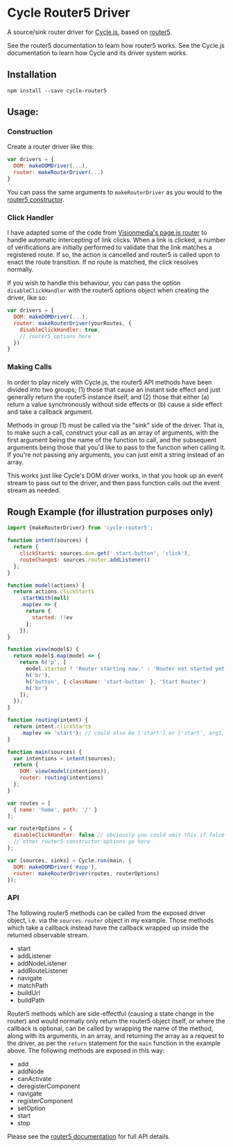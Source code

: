 # Cycle Router5 Driver

A source/sink router driver for [Cycle.js](http://cycle.js.org), based on [router5](http://router5.github.io/).

See the router5 documentation to learn how router5 works. See the Cycle.js documentation to learn how Cycle and its driver system works.

## Installation

```text
npm install --save cycle-router5
```

## Usage:

### Construction

Create a router driver like this:

```js
var drivers = {
  DOM: makeDOMDriver(...),
  router: makeRouterDriver(...)
}
```

You can pass the same arguments to `makeRouterDriver` as you would to the [router5 constructor](http://router5.github.io/docs/api-reference.html).

### Click Handler

I have adapted some of the code from [Visionmedia's page.js router](https://github.com/visionmedia/page.js) to handle automatic intercepting of link clicks. When a link is clicked, a number of verifications are initially performed to validate that the link matches a registered route. If so, the action is cancelled and router5 is called upon to enact the route transition. If no route is matched, the click resolves normally.

If you wish to handle this behaviour, you can pass the option `disableClickHandler` with the router5 options object when creating the driver, like so:

```js
var drivers = {
  DOM: makeDOMDriver(...),
  router: makeRouterDriver(yourRoutes, {
    disableClickHandler: true,
    // router5 options here
  })
}
```

### Making Calls

In order to play nicely with Cycle.js, the router5 API methods have been divided into two groups; (1) those that cause an instant side effect and just generally return the router5 instance itself, and (2) those that either (a) return a value synchronously without side effects or (b) cause a side effect and take a callback argument.

Methods in group (1) must be called via the "sink" side of the driver. That is, to make such a call, construct your call as an array of arguments, with the first argument being the name of the function to call, and the subsequent arguments being those that you'd like to pass to the function when calling it. If you're not passing any arguments, you can just emit a string instead of an array.

This works just like Cycle's DOM driver works, in that you hook up an event stream to pass out to the driver, and then pass function calls out the event stream as needed.

## Rough Example (for illustration purposes only)

```js
import {makeRouterDriver} from 'cycle-router5';

function intent(sources) {
  return {
    clickStart$: sources.dom.get('.start-button', 'click'),
    routeChange$: sources.router.addListener()
  };
}

function model(actions) {
  return actions.clickStart$
    .startWith(null)
    .map(ev => {
      return {
        started: !!ev
      };
    });
}

function view(model$) {
  return model$.map(model => {
    return h('p', [
      model.started ? 'Router starting now.' : 'Router not started yet.',
      h('br'),
      h('button', { className: 'start-button' }, 'Start Router')
      h('br')
    ]);
  });
}

function routing(intent) {
  return intent.clickStart$
    .map(ev => 'start'); // could also be ['start'] or ['start', arg1, ...]
}

function main(sources) {
  var intentions = intent(sources);
  return {
    DOM: view(model(intentions)),
    router: routing(intentions)
  };
}

var routes = [
  { name: 'home', path: '/' }
];

var routerOptions = {
  disableClickHandler: false // obviously you could omit this if false
  // other router5 constructor options go here
};

var [sources, sinks] = Cycle.run(main, {
  DOM: makeDOMDriver('#app'),
  router: makeRouterDriver(routes, routerOptions)
});
```

### API

The following router5 methods can be called from the exposed driver object, i.e. via the `sources.router` object in my example. Those methods which take a callback instead have the callback wrapped up inside the returned observable stream.

* start
* addListener
* addNodeListener
* addRouteListener
* navigate
* matchPath
* buildUrl
* buildPath

Router5 methods which are side-effectful (causing a state change in the router) and would normally only return the router5 object itself, or where the callback is optional, can be called by wrapping the name of the method, along with its arguments, in an array, and returning the array as a request to the driver, as per the `return` statement for the `main` function in the example above. The following methods are exposed in this way:

* add
* addNode
* canActivate
* deregisterComponent
* navigate
* registerComponent
* setOption
* start
* stop

Please see the [router5 documentation](http://router5.github.io/) for full API details.
